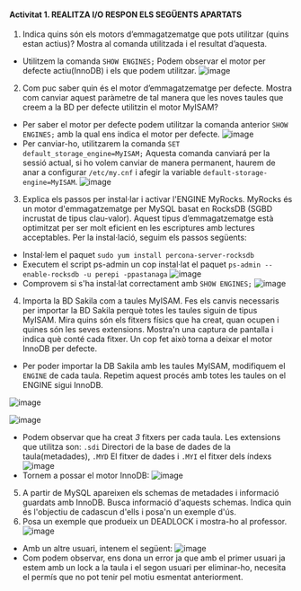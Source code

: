 
#### Activitat 1. REALITZA I/O RESPON ELS SEGÜENTS APARTATS

1. Indica quins són els motors d’emmagatzematge que pots utilitzar (quins estan actius)? Mostra al comanda utilitzada i el resultat d’aquesta.

- Utilitzem la comanda `SHOW ENGINES;` Podem observar el motor per defecte actiu(InnoDB) i els que podem utilitzar.
  ![image](https://user-images.githubusercontent.com/79662843/157502753-1e9b2877-cbe5-4847-bb81-381273e0a45c.png)

2. Com puc saber quin és el motor d’emmagatzematge per defecte. Mostra com canviar aquest paràmetre de tal manera que les noves taules que creem a la BD per defecte utilitzin el motor MyISAM?
- Per saber el motor per defecte podem utilitzar la comanda anterior `SHOW ENGINES;` amb la qual ens indica el motor per defecte.
![image](https://user-images.githubusercontent.com/79662843/157504977-5f76646b-7d4b-40c9-ba52-bc581a287222.png)
- Per canviar-ho, utilitzarem la comanda `SET default_storage_engine=MyISAM;` Aquesta comanda canviará per la sessió actual, si ho volem canviar de manera permanent, haurem de anar a configurar `/etc/my.cnf` i afegir la variable `default-storage-engine=MyISAM`.
![image](https://user-images.githubusercontent.com/79662843/157505230-7fb7af81-798f-4ffa-bef1-fa3923a76d97.png)

3. Explica els passos per instal·lar i activar l'ENGINE MyRocks. MyRocks és un motor d'emmagatzematge per MySQL basat en RocksDB (SGBD incrustat de tipus clau-valor). Aquest tipus d’emmagatzematge està optimitzat per ser molt eficient en les escriptures amb lectures acceptables.
Per la instal·lació, seguim els passos següents:
- Instal·lem el paquet `sudo yum install percona-server-rocksdb`
- Executem el script ps-admin un cop instal·lat el paquet `ps-admin --enable-rocksdb -u perepi -ppastanaga`
  ![image](https://user-images.githubusercontent.com/79662843/157507885-ee9f5204-c3f9-4712-acba-c4c3147dea85.png)
- Comprovem si s'ha instal·lat correctament amb `SHOW ENGINES;`
![image](https://user-images.githubusercontent.com/79662843/157508236-bb48c885-355d-4bf5-9a45-98c136c0807b.png)

4. Importa la BD Sakila com a taules MyISAM. Fes els canvis necessaris per importar la BD Sakila perquè totes les taules siguin de tipus MyISAM. 
Mira quins són els fitxers físics que ha creat, quan ocupen i quines són les seves extensions. Mostra'n una captura de pantalla i indica què conté cada fitxer.
Un cop fet això torna a deixar el motor InnoDB per defecte.
- Per poder importar la DB Sakila amb les taules MyISAM, modifiquem el `ENGINE` de cada taula. Repetim aquest procés amb totes les taules on el ENGINE sigui InnoDB.

![image](https://user-images.githubusercontent.com/79662843/157509345-f66c4981-b6e4-44f0-90e2-c5cd8f19255a.png)

![image](https://user-images.githubusercontent.com/79662843/157511743-0ad2be06-3dc0-4fb6-ae70-44265b4f163f.png)
- Podem observar que ha creat *3* fitxers per cada taula. Les extensions que utilitza son: `.sdi` Directori de la base de dades de la taula(metadades), `.MYD` El fitxer de dades i `.MYI` el fitxer dels índexs
![image](https://user-images.githubusercontent.com/79662843/157512297-ba069ae7-01ee-4e2e-9ac3-08dbfe7d2349.png)
- Tornem a possar el motor InnoDB:
![image](https://user-images.githubusercontent.com/79662843/157513359-3c1f207b-0297-4dd4-ba39-6633ba00e09d.png)

5. A partir de MySQL apareixen els schemas de metadades i informació guardats amb InnoDB. Busca informació d'aquests schemas. Indica quin és l'objectiu de cadascun d'ells i posa'n un exemple d'ús.
6. Posa un exemple que produeix un DEADLOCK i mostra-ho al professor.
![image](https://user-images.githubusercontent.com/79662843/157514859-82f05c60-ea86-4ca0-930c-54dd6e6134f6.png)
- Amb un altre usuari, intenem el següent:
![image](https://user-images.githubusercontent.com/79662843/157519868-c7d29fb8-237d-40bf-9a23-e44a454aac1c.png)
- Com podem observar, ens dona un error ja que amb el primer usuari ja estem amb un lock a la taula i el segon usuari per eliminar-ho, necesita el permís que no pot tenir pel motiu esmentat anteriorment.
